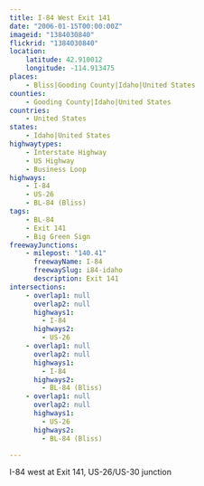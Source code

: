 ```yaml
---
title: I-84 West Exit 141
date: "2006-01-15T00:00:00Z"
imageid: "1384030840"
flickrid: "1384030840"
location:
    latitude: 42.910012
    longitude: -114.913475
places:
    - Bliss|Gooding County|Idaho|United States
counties:
    - Gooding County|Idaho|United States
countries:
    - United States
states:
    - Idaho|United States
highwaytypes:
    - Interstate Highway
    - US Highway
    - Business Loop
highways:
    - I-84
    - US-26
    - BL-84 (Bliss)
tags:
    - BL-84
    - Exit 141
    - Big Green Sign
freewayJunctions:
    - milepost: "140.41"
      freewayName: I-84
      freewaySlug: i84-idaho
      description: Exit 141
intersections:
    - overlap1: null
      overlap2: null
      highways1:
        - I-84
      highways2:
        - US-26
    - overlap1: null
      overlap2: null
      highways1:
        - I-84
      highways2:
        - BL-84 (Bliss)
    - overlap1: null
      overlap2: null
      highways1:
        - US-26
      highways2:
        - BL-84 (Bliss)

---
```

I-84 west at Exit 141, US-26/US-30 junction